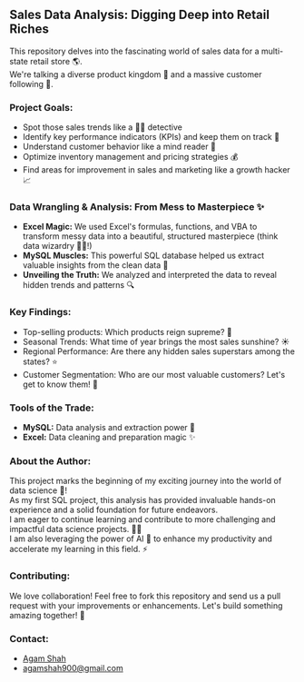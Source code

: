 ##  Sales Data Analysis: Digging Deep into Retail Riches 

This repository delves into the fascinating world of sales data for a multi-state retail store 🌎.
<br>
We're talking a diverse product kingdom 👑 and a massive customer following 👥.

###  Project Goals:

* Spot those sales trends like a 🕵️‍♂️ detective
* Identify key performance indicators (KPIs) and keep them on track 🚀
* Understand customer behavior like a mind reader 🧠
* Optimize inventory management and pricing strategies 💰
* Find areas for improvement in sales and marketing like a growth hacker 📈

###  Data Wrangling & Analysis: From Mess to Masterpiece ✨

* **Excel Magic:** We used Excel's formulas, functions, and VBA to transform messy data into a beautiful, structured masterpiece (think data wizardry 🧙‍♀️!)
* **MySQL Muscles:** This powerful SQL database helped us extract valuable insights from the clean data 💪
* **Unveiling the Truth:** We analyzed and interpreted the data to reveal hidden trends and patterns 🔍

###  Key Findings:

* Top-selling products: Which products reign supreme? 👑
* Seasonal Trends: What time of year brings the most sales sunshine? ☀️
* Regional Performance: Are there any hidden sales superstars among the states? ⭐️
* Customer Segmentation: Who are our most valuable customers? Let's get to know them! 🤝

###  Tools of the Trade:

* **MySQL:**  Data analysis and extraction power 💪
* **Excel:**  Data cleaning and preparation magic ✨

### About the Author:

This project marks the beginning of my exciting journey into the world of data science 🚀! <br>
As my first SQL project, this analysis has provided invaluable hands-on experience and a solid foundation for future endeavors. <br>
I am eager to continue learning and contribute to more challenging and impactful data science projects. 🧠💪 <br>
I am also leveraging the power of AI 🤖 to enhance my productivity and accelerate my learning in this field. ⚡️ <br>
###  Contributing:

We love collaboration! Feel free to fork this repository and send us a pull request with your improvements or enhancements. Let's build something amazing together! 🎉

###  Contact:

* [Agam Shah](https://www.linkedin.com/in/agam-shah-281182233/)
* agamshah900@gmail.com

